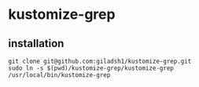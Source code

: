# kustomize-grep

## installation
```
git clone git@github.com:giladsh1/kustomize-grep.git
sudo ln -s $(pwd)/kustomize-grep/kustomize-grep /usr/local/bin/kustomize-grep
```
